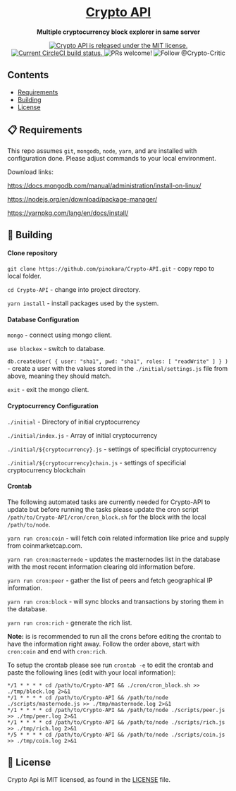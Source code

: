 <h1 align="center">
  <a href="https://api.cryptocritic.live">
    Crypto API
  </a>
</h1>

<p align="center">
  <strong>Multiple cryptocurrency block explorer in same server</strong>
</p>

<p align="center">
  <a href="https://github.com/pinokara/Crypto-API/blob/master/LICENSE">
    <img src="https://img.shields.io/badge/license-MIT-blue.svg" alt="Crypto API is released under the MIT license." />
  </a>
  <a href="https://circleci.com/gh/pinokara/Crypto-API">
    <img src="https://circleci.com/gh/facebook/react-native.svg?style=shield" alt="Current CircleCI build status." />
  </a>
    <img src="https://img.shields.io/badge/PRs-welcome-brightgreen.svg" alt="PRs welcome!" />
    <img src="https://img.shields.io/twitter/follow/reactnative.svg?label=Follow%20@reactnative" alt="Follow @Crypto-Critic" />
</p>

## Contents

- [Requirements](#-requirements)
- [Building](#-building)
- [License](#-license)


## 📋 Requirements

This repo assumes `git`, `mongodb`, `node`, `yarn`, and are installed with configuration done.  Please adjust commands to your local environment. 

Download links:

https://docs.mongodb.com/manual/administration/install-on-linux/

https://nodejs.org/en/download/package-manager/

https://yarnpkg.com/lang/en/docs/install/


## 🎉 Building
#### Clone repository

`git clone https://github.com/pinokara/Crypto-API.git` - copy repo to local folder.

`cd Crypto-API` - change into project directory.

`yarn install` - install packages used by the system.

#### Database Configuration
`mongo` - connect using mongo client.

`use blockex` - switch to database.

`db.createUser( { user: "sha1", pwd: "sha1", roles: [ "readWrite" ] } )` - create a user with the values stored in the `./initial/settings.js` file from above, meaning they should match.

`exit` - exit the mongo client.
#### Cryptocurrency Configuration
`./initial` - Directory of initial cryptocurrency

`./initial/index.js` - Array of initial cryptocurrency

`./initial/${cryptocurrency}.js` - settings of specificial cryptocurrency

`./initial/${cryptocurrency}chain.js` - settings of specificial cryptocurrency blockchain
#### Crontab
The following automated tasks are currently needed for Crypto-API to update but before running the tasks please update the cron script `/path/to/Crypto-API/cron/cron_block.sh` for the block with the local `/path/to/node`.

`yarn run cron:coin` - will fetch coin related information like price and supply from coinmarketcap.com.

`yarn run cron:masternode` - updates the masternodes list in the database with the most recent information clearing old information before.

`yarn run cron:peer` - gather the list of peers and fetch geographical IP information.

`yarn run cron:block` - will sync blocks and transactions by storing them in the database.

`yarn run cron:rich` - generate the rich list.

__Note:__ is is recommended to run all the crons before editing the crontab to have the information right away.  Follow the order above, start with `cron:coin` and end with `cron:rich`.

To setup the crontab please see run `crontab -e` to edit the crontab and paste the following lines (edit with your local information):
```
*/1 * * * * cd /path/to/Crypto-API && ./cron/cron_block.sh >> ./tmp/block.log 2>&1
*/1 * * * * cd /path/to/Crypto-API && /path/to/node ./scripts/masternode.js >> ./tmp/masternode.log 2>&1
*/1 * * * * cd /path/to/Crypto-API && /path/to/node ./scripts/peer.js >> ./tmp/peer.log 2>&1
*/1 * * * * cd /path/to/Crypto-API && /path/to/node ./scripts/rich.js >> ./tmp/rich.log 2>&1
*/5 * * * * cd /path/to/Crypto-API && /path/to/node ./scripts/coin.js >> ./tmp/coin.log 2>&1
```

## 📄 License

Crypto Api is MIT licensed, as found in the [LICENSE][l] file.

[l]: https://github.com/pinokara/Crypto-API/blob/master/LICENSE
